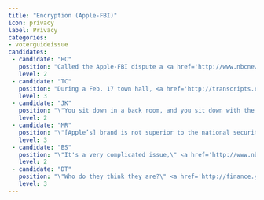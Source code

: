 ```yaml
---
title: "Encryption (Apple-FBI)"
icon: privacy
label: Privacy
categories:
- voterguideissue
candidates:
 - candidate: "HC"
   position: "Called the Apple-FBI dispute a <a href='http://www.nbcnews.com/politics/2016-election/transcript-msnbc-telemundo-clinton-sanders-town-hall-n520781' target='_blank'> \"legitimate dilemma.</a>\"" Urged tech companies to work with the government to solve the \"real-world problems that we face\" without offering specifics."
   level: 2
 - candidate: "TC"
   position: "During a Feb. 17 town hall, <a href='http://transcripts.cnn.com/TRANSCRIPTS/1602/17/se.01.html' target'_blank'>Cruz said</a>, \"law enforcement has the better argument\" and \"nobody has a right to defy a legal search warrant.\" "
   level: 3
 - candidate: "JK"
   position: "\"You sit down in a back room, and you sit down with the parties, and you get this worked out,\"  <a href='http://money.cnn.com/2016/02/26/technology/republican-debate-apple/' target='_blank'>Kasich said</a> during the Telemundo debate without offering much more. "
   level: 2
 - candidate: "MR"
   position: "\"[Apple’s] brand is not superior to the national security of the United States of America,\" <a href='http://mashable.com/2016/02/25/gop-candidates-weigh-in-on-apple-fbi-case/#KvTWRO9_V5qD' target='_blank'>Rubio said</a> during the Telemundo debate."
   level: 3
 - candidate: "BS"
   position: "\"It's a very complicated issue,\" <a href='http://www.nbcnews.com/politics/2016-election/transcript-msnbc-telemundo-clinton-sanders-town-hall-n520781' target='_blank'>Sanders said</a> of the Apple-FBI dispute during an MSNBC town hall. \"I think there is a middle ground that can be reached.\" "
   level: 2
 - candidate: "DT"
   position: "\"Who do they think they are?\" <a href='http://finance.yahoo.com/news/think-donald-trump-blasts-apple-133241253.html' target='_blank'>Trump said</a> about Apple’s refusal to help the FBI break the encrypted communications of the San Bernardino shooters. "
   level: 3
---
```

